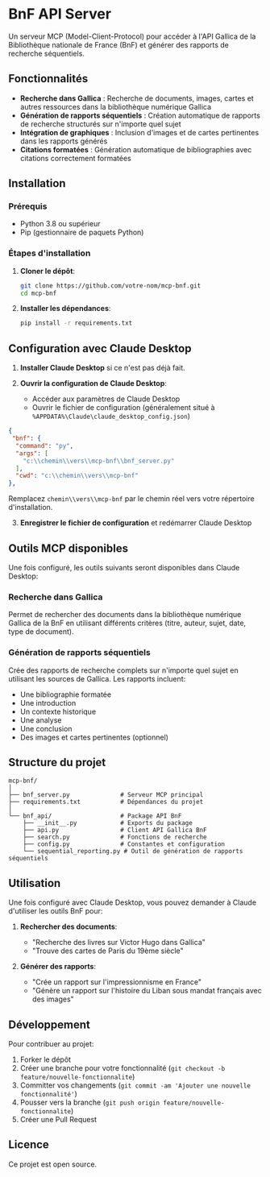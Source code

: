 # BnF API Server

Un serveur MCP (Model-Client-Protocol) pour accéder à l'API Gallica de la Bibliothèque nationale de France (BnF) et générer des rapports de recherche séquentiels.

## Fonctionnalités

- **Recherche dans Gallica** : Recherche de documents, images, cartes et autres ressources dans la bibliothèque numérique Gallica
- **Génération de rapports séquentiels** : Création automatique de rapports de recherche structurés sur n'importe quel sujet
- **Intégration de graphiques** : Inclusion d'images et de cartes pertinentes dans les rapports générés
- **Citations formatées** : Génération automatique de bibliographies avec citations correctement formatées

## Installation

### Prérequis

- Python 3.8 ou supérieur
- Pip (gestionnaire de paquets Python)

### Étapes d'installation

1. **Cloner le dépôt**:
   ```bash
   git clone https://github.com/votre-nom/mcp-bnf.git
   cd mcp-bnf
   ```

2. **Installer les dépendances**:
   ```bash
   pip install -r requirements.txt
   ```

## Configuration avec Claude Desktop

1. **Installer Claude Desktop** si ce n'est pas déjà fait.

2. **Ouvrir la configuration de Claude Desktop**:
   - Accéder aux paramètres de Claude Desktop
   - Ouvrir le fichier de configuration (généralement situé à `%APPDATA%\Claude\claude_desktop_config.json`)

```json
{
 "bnf": {
  "command": "py",
  "args": [
    "c:\\chemin\\vers\\mcp-bnf\\bnf_server.py"
  ],
  "cwd": "c:\\chemin\\vers\\mcp-bnf"
},
```

Remplacez `chemin\\vers\\mcp-bnf` par le chemin réel vers votre répertoire d'installation.

3. **Enregistrer le fichier de configuration** et redémarrer Claude Desktop

## Outils MCP disponibles

Une fois configuré, les outils suivants seront disponibles dans Claude Desktop:

### Recherche dans Gallica

Permet de rechercher des documents dans la bibliothèque numérique Gallica de la BnF en utilisant différents critères (titre, auteur, sujet, date, type de document).

### Génération de rapports séquentiels

Crée des rapports de recherche complets sur n'importe quel sujet en utilisant les sources de Gallica. Les rapports incluent:
- Une bibliographie formatée
- Une introduction
- Un contexte historique
- Une analyse
- Une conclusion
- Des images et cartes pertinentes (optionnel)

## Structure du projet

```
mcp-bnf/
│
├── bnf_server.py              # Serveur MCP principal
├── requirements.txt           # Dépendances du projet
│
└── bnf_api/                   # Package API BnF
    ├── __init__.py            # Exports du package
    ├── api.py                 # Client API Gallica BnF
    ├── search.py              # Fonctions de recherche
    ├── config.py              # Constantes et configuration
    └── sequential_reporting.py # Outil de génération de rapports séquentiels
```

## Utilisation

Une fois configuré avec Claude Desktop, vous pouvez demander à Claude d'utiliser les outils BnF pour:

1. **Rechercher des documents**:
   - "Recherche des livres sur Victor Hugo dans Gallica"
   - "Trouve des cartes de Paris du 19ème siècle"

2. **Générer des rapports**:
   - "Crée un rapport sur l'impressionnisme en France"
   - "Génère un rapport sur l'histoire du Liban sous mandat français avec des images"

## Développement

Pour contribuer au projet:

1. Forker le dépôt
2. Créer une branche pour votre fonctionnalité (`git checkout -b feature/nouvelle-fonctionnalite`)
3. Committer vos changements (`git commit -am 'Ajouter une nouvelle fonctionnalité'`)
4. Pousser vers la branche (`git push origin feature/nouvelle-fonctionnalite`)
5. Créer une Pull Request

## Licence

Ce projet est open source.

